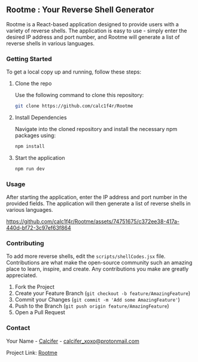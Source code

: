 ## Rootme : Your Reverse Shell Generator

Rootme is a React-based application designed to provide users with a variety of reverse shells. The application is easy to use - simply enter the desired IP address and port number, and Rootme will generate a list of reverse shells in various languages.

### Getting Started

To get a local copy up and running, follow these steps:

1. Clone the repo

   Use the following command to clone this repository:

   ```bash
   git clone https://github.com/calc1f4r/Rootme
   ```

2. Install Dependencies

   Navigate into the cloned repository and install the necessary npm packages using:

   ```bash
   npm install
   ```

3. Start the application

   ```bash
   npm run dev
   ```

### Usage

After starting the application, enter the IP address and port number in the provided fields. The application will then generate a list of reverse shells in various languages.

https://github.com/calc1f4r/Rootme/assets/74751675/c372ee38-417a-440d-bf72-3c97ef63f864


### Contributing

To add more reverse shells, edit the `scripts/shellCodes.jsx` file. Contributions are what make the open-source community such an amazing place to learn, inspire, and create. Any contributions you make are greatly appreciated.

1. Fork the Project
2. Create your Feature Branch (`git checkout -b feature/AmazingFeature`)
3. Commit your Changes (`git commit -m 'Add some AmazingFeature'`)
4. Push to the Branch (`git push origin feature/AmazingFeature`)
5. Open a Pull Request

### Contact

Your Name - [Calcifer](https://twitter.com/calc1f4r) - calcifer_xoxo@protonmail.com

Project Link: [Rootme](https://github.com/calc1f4r/Rootme)
